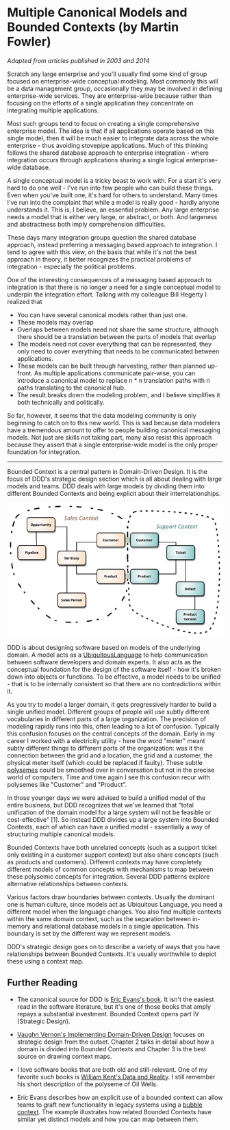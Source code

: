 # Multiple Canonical Models and Bounded Contexts (by Martin Fowler)

*Adapted from articles published in 2003 and 2014*

Scratch any large enterprise and you'll usually find some kind of group focused on enterprise-wide conceptual modeling. Most commonly this will be a data management group, occasionally they may be involved in defining enterprise-wide services. They are enterprise-wide because rather than focusing on the efforts of a single application they concentrate on integrating multiple applications.

Most such groups tend to focus on creating a single comprehensive enterprise model. The idea is that if all applications operate based on this single model, then it will be much easier to integrate data across the whole enterprise - thus avoiding stovepipe applications. Much of this thinking follows the shared database approach to enterprise integration - where integration occurs through applications sharing a single logical enterprise-wide database.

A single conceptual model is a tricky beast to work with. For a start it's very hard to do one well - I've run into few people who can build these things. Even when you've built one, it's hard for others to understand. Many times I've run into the complaint that while a model is really good - hardly anyone understands it. This is, I believe, an essential problem. Any large enterprise needs a model that is either very large, or abstract, or both. And largeness and abstractness both imply comprehension difficulties.

These days many integration groups question the shared database approach, instead preferring a messaging based approach to integration. I tend to agree with this view, on the basis that while it's not the best approach in theory, it better recognizes the practical problems of integration - especially the political problems.

One of the interesting consequences of a messaging based approach to integration is that there is no longer a need for a single conceptual model to underpin the integration effort. Talking with my colleague Bill Hegerty I realized that

- You can have several canonical models rather than just one.
- These models may overlap
- Overlaps between models need not share the same structure, although there should be a translation between the parts of models that overlap
- The models need not cover everything that can be represented, they only need to cover everything that needs to be communicated between applications.
- These models can be built through harvesting, rather than planned up-front. As multiple applications communicate pair-wise, you can introduce a canonical model to replace n * n translation paths with n paths translating to the canonical hub.
- The result breaks down the modeling problem, and I believe simplifies it both technically and politically.

So far, however, it seems that the data modeling community is only beginning to catch on to this new world. This is sad because data modelers have a tremendous amount to offer to people building canonical messaging models. Not just are skills not taking part, many also resist this approach because they assert that a single enterprise-wide model is the only proper foundation for integration.

---

Bounded Context is a central pattern in Domain-Driven Design. It is the focus of DDD's strategic design section which is all about dealing with large models and teams. DDD deals with large models by dividing them into different Bounded Contexts and being explicit about their interrelationships.

![A diagram of Context Map](contextmap.png)

DDD is about designing software based on models of the underlying domain. A model acts as a [UbiquitousLanguage](https://martinfowler.com/bliki/UbiquitousLanguage.html) to help communication between software developers and domain experts. It also acts as the conceptual foundation for the design of the software itself - how it's broken down into objects or functions. To be effective, a model needs to be unified - that is to be internally consistent so that there are no contradictions within it.

As you try to model a larger domain, it gets progressively harder to build a single unified model. Different groups of people will use subtly different vocabularies in different parts of a large organization. The precision of modeling rapidly runs into this, often leading to a lot of confusion. Typically this confusion focuses on the central concepts of the domain. Early in my career I worked with a electricity utility - here the word "meter" meant subtly different things to different parts of the organization: was it the connection between the grid and a location, the grid and a customer, the physical meter itself (which could be replaced if faulty). These subtle [polysemes](http://en.wikipedia.org/wiki/Polysemy) could be smoothed over in conversation but not in the precise world of computers. Time and time again I see this confusion recur with polysemes like "Customer" and "Product".

In those younger days we were advised to build a unified model of the entire business, but DDD recognizes that we've learned that "total unification of the domain model for a large system will not be feasible or cost-effective" [1]. So instead DDD divides up a large system into Bounded Contexts, each of which can have a unified model - essentially a way of structuring multiple canonical models.

Bounded Contexts have both unrelated concepts (such as a support ticket only existing in a customer support context) but also share concepts (such as products and customers). Different contexts may have completely different models of common concepts with mechanisms to map between these polysemic concepts for integration. Several DDD patterns explore alternative relationships between contexts.

Various factors draw boundaries between contexts. Usually the dominant one is human culture, since models act as Ubiquitous Language, you need a different model when the language changes. You also find multiple contexts within the same domain context, such as the separation between in-memory and relational database models in a single application. This boundary is set by the different way we represent models.

DDD's strategic design goes on to describe a variety of ways that you have relationships between Bounded Contexts. It's usually worthwhile to depict these using a context map.

## Further Reading

- The canonical source for DDD is [Eric Evans's book](https://amzn.to/2AUG3q0). It isn't the easiest read in the software literature, but it's one of those books that amply repays a substantial investment. Bounded Context opens part IV (Strategic Design).

- [Vaughn Vernon's Implementing Domain-Driven Design](https://amzn.to/2MwG58S) focuses on strategic design from the outset. Chapter 2 talks in detail about how a domain is divided into Bounded Contexts and Chapter 3 is the best source on drawing context maps.

- I love software books that are both old and still-relevant. One of my favorite such books is [William Kent's Data and Reality](https://amzn.to/2vutD3c). I still remember his short description of the polyseme of Oil Wells.

- Eric Evans describes how an explicit use of a bounded context can allow teams to graft new functionality in legacy systems using a [bubble context](http://domainlanguage.com/wp-content/uploads/2016/04/GettingStartedWithDDDWhenSurroundedByLegacySystemsV1.pdf). The example illustrates how related Bounded Contexts have similar yet distinct models and how you can map between them.
